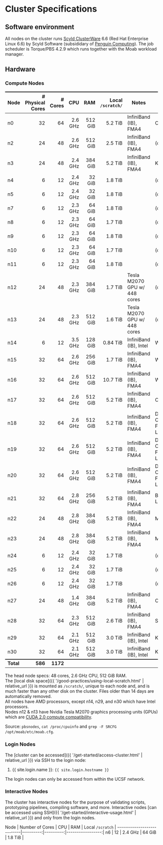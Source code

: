 # Cluster Specifications

## Software environment

All nodes on the cluster runs [Scyld ClusterWare] 6.6 (Red Hat Enterprise Linux 6.6) by Scyld Software (subsididary of [Penguin Computing]).
The job scheduler is Torque/PBS 4.2.9 which runs together with the Moab workload manager.


## Hardware

### Compute Nodes

Node      |  # Physical Cores |  # Cores |      CPU  |       RAM | Local `/scratch/` | Notes                        | Priority
----------|------------------:|---------:|----------:|----------:|-----------------:|------------------------------|-----------
n0        |                32 |       64 |   2.6 GHz |   512 GiB |           5.2 TiB | InfiniBand (IB), FMA4        | CBI, Taylor Lab
n2        |                24 |       48 |   2.6 GHz |   512 GiB |           2.5 TiB | InfiniBand (IB), FMA4        | (communal)
n3        |                24 |       48 |   2.4 GHz |   384 GiB |           5.2 TiB | InfiniBand (IB), FMA4        | Krummel Lab
n4        |                 6 |       12 |   2.4 GHz |    32 GiB |           1.8 TiB |                              | (communal)
n5        |                 6 |       12 |   2.4 GHz |    32 GiB |           1.8 TiB |                              | (communal)
n7        |                 6 |       12 |   2.3 GHz |    64 GiB |           1.8 TiB |                              | (communal)
n8        |                 6 |       12 |   2.3 GHz |    64 GiB |           1.7 TiB |                              | (communal)
n9        |                 6 |       12 |   2.3 GHz |    64 GiB |           1.8 TiB |                              | (communal)
n10       |                 6 |       12 |   2.3 GHz |    64 GiB |           1.7 TiB |                              | (communal)
n11       |                 6 |       12 |   2.3 GHz |    64 GiB |           1.8 TiB |                              | (communal)
n12       |                24 |       48 |   2.3 GHz |   384 GiB |           1.7 TiB | Tesla M2070 GPU w/ 448 cores | (communal)
n13       |                24 |       48 |   2.3 GHz |   512 GiB |           1.6 TiB | Tesla M2070 GPU w/ 448 cores | (communal)
n14       |                 6 |       12 |   3.5 GHz |   128 GiB |          0.84 TiB | InfiniBand (IB), Intel       | Witte Lab
n15       |                32 |       64 |   2.6 GHz |   256 GiB |           1.7 TiB | InfiniBand (IB), FMA4        | Witte Lab
n16       |                32 |       64 |   2.6 GHz |   512 GiB |          10.7 TiB | InfiniBand (IB), FMA4        | Witte Lab
n17       |                32 |       64 |   2.6 GHz |   512 GiB |           5.2 TiB | InfiniBand (IB), FMA4        | CBI, Taylor Lab
n18       |                32 |       64 |   2.6 GHz |   512 GiB |           5.2 TiB | InfiniBand (IB), FMA4        | Diaz Lab, Costello Lab, Fung Lab, Song Lab
n19       |                32 |       64 |   2.6 GHz |   512 GiB |           5.2 TiB | InfiniBand (IB), FMA4        | Diaz Lab, Costello Lab, Fung Lab, Song Lab
n20       |                32 |       64 |   2.6 GHz |   512 GiB |           5.2 TiB | InfiniBand (IB), FMA4        | Diaz Lab, Costello Lab, Fung Lab, Song Lab
n21       |                32 |       64 |   2.8 GHz |   256 GiB |           5.2 TiB | InfiniBand (IB), FMA4        | Bandyopadhyay Lab
n22       |                24 |       48 |   2.8 GHz |   384 GiB |           5.2 TiB | InfiniBand (IB), FMA4        | Molinaro Lab
n23       |                24 |       48 |   2.8 GHz |   384 GiB |           5.2 TiB | InfiniBand (IB), FMA4        | Molinaro Lab
n24       |                 6 |       12 |   2.4 GHz |    32 GiB |           1.7 TiB |                              | (communal)
n25       |                 6 |       12 |   2.4 GHz |    32 GiB |           1.7 TiB |                              | (communal)
n26       |                 6 |       12 |   2.4 GHz |    32 GiB |           1.7 TiB |                              | (communal)
n27       |                24 |       48 |   1.4 GHz |   384 GiB |           5.2 TiB | InfiniBand (IB), FMA4        | Costello Lab
n28       |                32 |       64 |   2.3 GHz |   512 GiB |           2.6 TiB | InfiniBand (IB), FMA4        | Shannon Lab
n29       |                32 |       64 |   2.1 GHz |   512 GiB |           3.0 TiB | InfiniBand (IB), Intel       | Krummel Lab
n30       |                32 |       64 |   2.1 GHz |   512 GiB |           3.0 TiB | InfiniBand (IB), Intel       | Kriegstein Lab
**Total** |           **586** | **1172** |           |           |                   |                              |

The head node specs: 48 cores, 2.6 GHz CPU, 512 GiB RAM.  
The [local disk space]({{ '/good-practices/using-local-scratch.html' | relative_url }}) is mounted as `/scratch/`, unique to each node and, and is much faster than any other disk on the cluster.  Files older than 14 days are automatically removed.  
All nodes have AMD processors, except n14, n29, and n30 which have Intel processors.  
Nodes n12 & n13 have Nvidia Tesla M2070 graphics processing units (GPUs) which are [CUDA 2.0 compute compatibility](https://en.wikipedia.org/wiki/CUDA#GPUs_supported).

Source: `pbsnodes`, `cat /proc/cpuinfo` and `grep -F SRCFG /opt/moab/etc/moab.cfg`.


### Login Nodes

The [cluster can be accessed]({{ '/get-started/access-cluster.html' | relative_url }}) via SSH to the login node:

1. {{ site.login.name  }}: `{{ site.login.hostname }}`

The login nodes can only be accessed from within the UCSF network.

### Interactive Nodes

The cluster has interactive nodes for the purpose of validating scripts, prototyping pipelines, compiling software, and more.  Interactive nodes [can be accessed using SSH]({{ '/get-started/interactive-usage.html' | relative_url }}) and only from the login nodes.

Node      | Number of Cores |       CPU |       RAM |  Local `/scratch` |
----------------------------|----------:|----------:|------------------:|
n6        |              12 |   2.4 GHz |    64 GiB |           1.8 TiB |


<style>
table {
  margin-top: 2ex;
  margin-bottom: 2ex;
}
tr:last-child { border-top: 2px solid #000; }
</style>

[Scyld ClusterWare]: http://www.penguincomputing.com/solutions/scyld-clusterware/
[Penguin Computing]: https://en.wikipedia.org/wiki/Penguin_Computing


